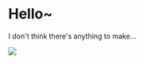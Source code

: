 # Hello~
I don't think there's anything to make...
<BR>


<img src="https://kauntah-svg.vercel.app/counter.svg" referrerpolicy="origin" />

<!-- コードを見ると頭がおかしくなりそうよ -->
